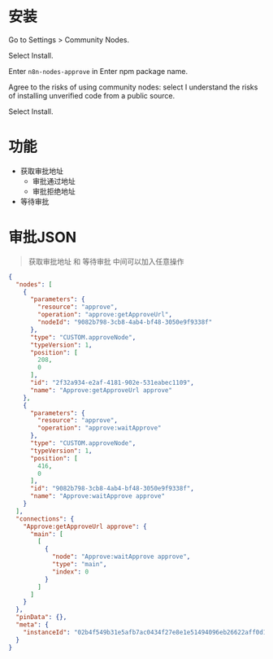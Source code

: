 # 安装
Go to Settings > Community Nodes.

Select Install.

Enter `n8n-nodes-approve` in Enter npm package name.

Agree to the risks of using community nodes: select I understand the risks of installing unverified code from a public source.

Select Install.

# 功能
- 获取审批地址
  - 审批通过地址
  - 审批拒绝地址
- 等待审批

# 审批JSON
> 获取审批地址 和 等待审批 中间可以加入任意操作
```json
{
  "nodes": [
    {
      "parameters": {
        "resource": "approve",
        "operation": "approve:getApproveUrl",
        "nodeId": "9082b798-3cb8-4ab4-bf48-3050e9f9338f"
      },
      "type": "CUSTOM.approveNode",
      "typeVersion": 1,
      "position": [
        208,
        0
      ],
      "id": "2f32a934-e2af-4181-902e-531eabec1109",
      "name": "Approve:getApproveUrl approve"
    },
    {
      "parameters": {
        "resource": "approve",
        "operation": "approve:waitApprove"
      },
      "type": "CUSTOM.approveNode",
      "typeVersion": 1,
      "position": [
        416,
        0
      ],
      "id": "9082b798-3cb8-4ab4-bf48-3050e9f9338f",
      "name": "Approve:waitApprove approve"
    }
  ],
  "connections": {
    "Approve:getApproveUrl approve": {
      "main": [
        [
          {
            "node": "Approve:waitApprove approve",
            "type": "main",
            "index": 0
          }
        ]
      ]
    }
  },
  "pinData": {},
  "meta": {
    "instanceId": "02b4f549b31e5afb7ac0434f27e8e1e51494096eb26622aff0d1c16686021c54"
  }
}
```
